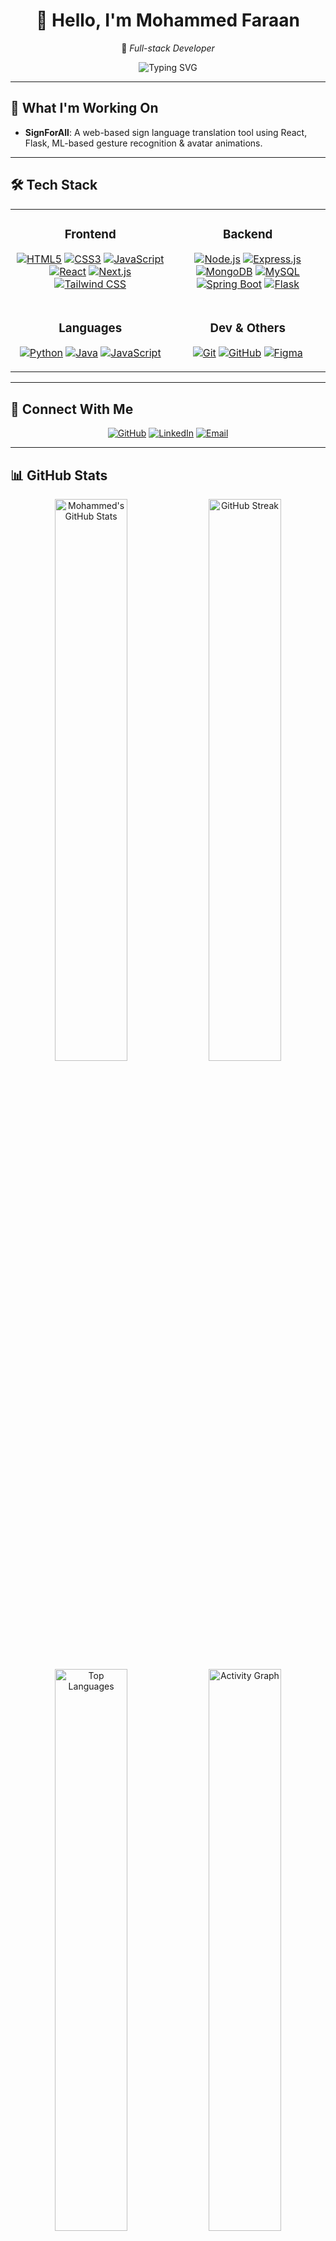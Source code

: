 <div align="center">
  <h1>👋 Hello, I'm <b>Mohammed Faraan</b></h1>
  <p>🚀 <em>Full-stack Developer</em></p>
  <img src="https://readme-typing-svg.herokuapp.com?font=Fira+Code&weight=500&size=24&pause=1000&color=00FF00&center=true&vCenter=true&width=600&height=50&lines=Building+scalable+apps;Learning+cutting-edge+tech;Sharing+my+journey" alt="Typing SVG"/>
</div>

---

## 🎯 What I'm Working On

* **SignForAll**: A web-based sign language translation tool using React, Flask, ML-based gesture recognition & avatar animations.

---

## 🛠️ Tech Stack

<table>
  <tr>
    <td align="center" valign="top">
      <h3>Frontend</h3>
      <p>
        <a href="https://developer.mozilla.org/en-US/docs/Web/HTML" target="_blank"><img src="https://img.shields.io/badge/HTML5-E34F26?style=for-the-badge&logo=html5&logoColor=white" alt="HTML5"/></a>
        <a href="https://developer.mozilla.org/en-US/docs/Web/CSS" target="_blank"><img src="https://img.shields.io/badge/CSS3-1572B6?style=for-the-badge&logo=css3&logoColor=white" alt="CSS3"/></a>
        <a href="https://www.javascript.com/" target="_blank"><img src="https://img.shields.io/badge/JavaScript-F7DF1E?style=for-the-badge&logo=javascript&logoColor=black" alt="JavaScript"/></a>
        <a href="https://react.dev/" target="_blank"><img src="https://img.shields.io/badge/React-61DAFB?style=for-the-badge&logo=react&logoColor=black" alt="React"/></a>
        <a href="https://nextjs.org/" target="_blank"><img src="https://img.shields.io/badge/Next.js-000000?style=for-the-badge&logo=next.js&logoColor=white" alt="Next.js"/></a>
        <a href="https://tailwindcss.com/" target="_blank"><img src="https://img.shields.io/badge/Tailwind_CSS-06B6D4?style=for-the-badge&logo=tailwind-css&logoColor=white" alt="Tailwind CSS"/></a>
      </p>
    </td>
    <td align="center" valign="top">
      <h3>Backend</h3>
      <p>
        <a href="https://nodejs.org/" target="_blank"><img src="https://img.shields.io/badge/Node.js-339933?style=for-the-badge&logo=node.js&logoColor=white" alt="Node.js"/></a>
        <a href="https://expressjs.com/" target="_blank"><img src="https://img.shields.io/badge/Express.js-000000?style=for-the-badge&logo=express&logoColor=white" alt="Express.js"/></a>
        <a href="https://www.mongodb.com/" target="_blank"><img src="https://img.shields.io/badge/MongoDB-47A248?style=for-the-badge&logo=mongodb&logoColor=white" alt="MongoDB"/></a>
        <a href="https://www.mysql.com/" target="_blank"><img src="https://img.shields.io/badge/MySQL-4479A1?style=for-the-badge&logo=mysql&logoColor=white" alt="MySQL"/></a>
        <a href="https://spring.io/projects/spring-boot" target="_blank"><img src="https://img.shields.io/badge/Spring%20Boot-6DB33F?style=for-the-badge&logo=spring-boot&logoColor=white" alt="Spring Boot"/></a>
        <a href="https://flask.palletsprojects.com/" target="_blank"><img src="https://img.shields.io/badge/Flask-000000?style=for-the-badge&logo=flask&logoColor=white" alt="Flask"/></a>
      </p>
    </td>
  </tr>
  <tr>
    <td align="center" valign="top">
      <h3>Languages</h3>
      <p>
        <a href="https://www.python.org/" target="_blank"><img src="https://img.shields.io/badge/Python-3776AB?style=for-the-badge&logo=python&logoColor=white" alt="Python"/></a>
        <a href="https://www.java.com/" target="_blank"><img src="https://img.shields.io/badge/Java-007396?style=for-the-badge&logo=java&logoColor=white" alt="Java"/></a>
        <a href="https://www.javascript.com/" target="_blank"><img src="https://img.shields.io/badge/JavaScript-F7DF1E?style=for-the-badge&logo=javascript&logoColor=black" alt="JavaScript"/></a>
      </p>
    </td>
    <td align="center" valign="top">
      <h3>Dev & Others</h3>
      <p>
        <a href="https://git-scm.com/" target="_blank"><img src="https://img.shields.io/badge/Git-F05032?style=for-the-badge&logo=git&logoColor=white" alt="Git"/></a>
        <a href="https://github.com/" target="_blank"><img src="https://img.shields.io/badge/GitHub-181717?style=for-the-badge&logo=github&logoColor=white" alt="GitHub"/></a>
        <a href="https://www.figma.com/" target="_blank"><img src="https://img.shields.io/badge/Figma-F24E1E?style=for-the-badge&logo=figma&logoColor=white" alt="Figma"/></a>
      </p>
    </td>
  </tr>
</table>

---

## 🔗 Connect With Me

<div align="center">
  <a href="https://github.com/MohammedFaraan" target="_blank"><img src="https://img.shields.io/badge/GitHub-181717?style=for-the-badge&logo=github&logoColor=white" alt="GitHub"/></a>
  <a href="https://linkedin.com/in/mohammed-faraan-653b822b8" target="_blank"><img src="https://img.shields.io/badge/LinkedIn-0077B5?style=for-the-badge&logo=linkedin&logoColor=white" alt="LinkedIn"/></a>
  <a href="mailto:mohammedfaraan20062006@gmail.com" target="_blank"><img src="https://img.shields.io/badge/Email-D14836?style=for-the-badge&logo=gmail&logoColor=white" alt="Email"/></a>
</div>

---

## 📊 GitHub Stats

<div align="center">
  <img src="https://github-readme-stats.vercel.app/api?username=MohammedFaraan&show_icons=true&theme=radical&count_private=true&hide_border=true&include_all_commits=true&cache_seconds=1800" alt="Mohammed's GitHub Stats" width="48%"/>
  <img src="https://streak-stats.demolab.me?user=MohammedFaraan&theme=radical&hide_border=true&stroke=0000&background=0D1117&ring=FF6B6B&fire=FF6B6B&currStreakLabel=FF6B6B" alt="GitHub Streak" width="48%"/>
</div>

<div align="center">
  <img src="https://github-readme-stats.vercel.app/api/top-langs/?username=MohammedFaraan&layout=compact&theme=radical&hide_border=true&langs_count=8&exclude_repo=repo1,repo2" alt="Top Languages" width="48%"/>
  <img src="https://github-readme-activity-graph.vercel.app/graph?username=MohammedFaraan&theme=radical&hide_border=true&custom_title=Contribution%20Graph" alt="Activity Graph" width="48%"/>
</div>

---

<div align="center">
  <img src="https://komarev.com/ghpvc/?username=MohammedFaraan&style=flat-square&color=brightgreen" alt="Profile Views" />
</div>
